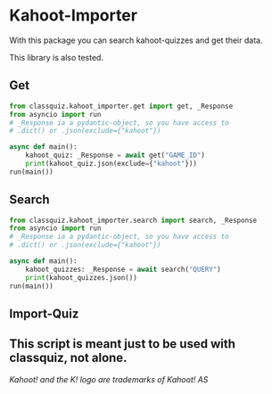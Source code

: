 # Kahoot-Importer

With this package you can search kahoot-quizzes and get their data.

This library is also tested.

## Get

```python
from classquiz.kahoot_importer.get import get, _Response
from asyncio import run
# _Response ia a pydantic-object, so you have access to
# .dict() or .json(exclude={"kahoot"})

async def main():
    kahoot_quiz: _Response = await get("GAME_ID")
    print(kahoot_quiz.json(exclude={"kahoot"}))
run(main())
```


## Search

```python
from classquiz.kahoot_importer.search import search, _Response
from asyncio import run
# _Response ia a pydantic-object, so you have access to
# .dict() or .json(exclude={"kahoot"})

async def main():
    kahoot_quizzes: _Response = await search("QUERY")
    print(kahoot_quizzes.json())
run(main())
```


## Import-Quiz
This script is meant just to be used with classquiz, not alone.
---
*Kahoot! and the K! logo are trademarks of Kahoot! AS*